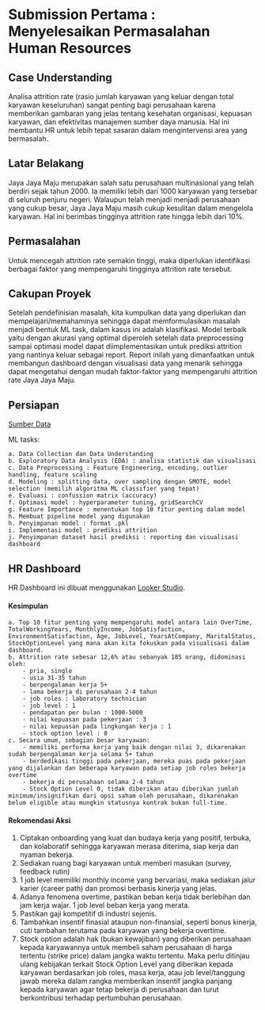 # Submission Pertama : Menyelesaikan Permasalahan Human Resources
## Case Understanding
Analisa attrition rate (rasio jumlah karyawan yang keluar dengan total karyawan keseluruhan) sangat penting bagi perusahaan karena memberikan gambaran yang jelas tentang kesehatan organisasi, kepuasan karyawan, dan efektivitas manajemen sumber daya manusia. Hal ini membantu HR untuk lebih tepat sasaran dalam mengintervensi area yang bermasalah.
## Latar Belakang
Jaya Jaya Maju merupakan salah satu perusahaan multinasional yang telah berdiri sejak tahun 2000. Ia memiliki lebih dari 1000 karyawan yang tersebar di seluruh penjuru negeri. Walaupun telah menjadi menjadi perusahaan yang cukup besar, Jaya Jaya Maju masih cukup kesulitan dalam mengelola karyawan. Hal ini berimbas tingginya attrition rate hingga lebih dari 10%.
## Permasalahan
Untuk mencegah attrition rate semakin tinggi, maka diperlukan identifikasi berbagai faktor yang mempengaruhi tingginya attrition rate tersebut.
## Cakupan Proyek
Setelah pendefinisian masalah, kita kumpulkan data yang diperlukan dan mempelajari/memahaminya sehingga dapat memformulasikan masalah menjadi bentuk ML task, dalam kasus ini adalah klasifikasi. Model terbaik yaitu dengan akurasi yang optimal diperoleh setelah data preprocessing sampai optimasi model dapat diimplementasikan untuk prediksi attrition yang nantinya keluar sebagai report. Report inilah yang dimanfaatkan untuk membangun dashboard dengan visualisasi data yang menarik sehingga dapat mengetahui dengan mudah faktor-faktor yang mempengaruhi attrition rate Jaya Jaya Maju.
    
## Persiapan
[Sumber Data](https://github.com/dicodingacademy/dicoding_dataset/tree/main/employee)

ML tasks:

    a. Data Collection dan Data Understanding
    b. Exploratory Data Analysis (EDA) : analisa statistik dan visualisasi
    c. Data Preprocessing : Feature Engineering, encoding, outlier handling, feature scaling
    d. Modeling : splitting data, over sampling dengan SMOTE, model selection (memilih algoritma ML classifier yang tepat)
    e. Evaluasi : confussion matrix (accuracy)
    f. Optimasi model : hyperparameter tuning, gridSearchCV
    g. Feature Importance : menentukan top 10 fitur penting dalam model 
    h. Membuat pipeline model yang digunakan
    h. Penyimpanan model : format .pkl
    i. Implementasi model : prediksi attrition
    j. Penyimpanan dataset hasil prediksi : reporting dan visualisasi dashboard

## HR Dashboard

  HR Dashboard ini dibuat menggunakan [Looker Studio](https://lookerstudio.google.com/reporting/93891af4-4da9-4e63-b390-df9be315ee24).

#### Kesimpulan
    a. Top 10 fitur penting yang mempengaruhi model antara lain OverTime, TotalWorkingYears, MonthlyIncome, JobSatisfaction, EnvironmentSatisfaction, Age, JobLevel, YearsAtCompany, MaritalStatus, StockOptionLevel yang mana akan kita fokuskan pada visualisasi dalam dashboard.
    b. Attrition rate sebesar 12,6% atau sebanyak 185 orang, didominasi oleh:
        - pria, single
        - usia 31-35 tahun
        - berpengalaman kerja 5+
        - lama bekerja di perusahaan 2-4 tahun
        - job roles : laboratory technician
        - job level : 1
        - pendapatan per bulan : 1000-5000
        - nilai kepuasan pada pekerjaan : 3
        - nilai kepuasan pada lingkungan kerja : 1
        - stock option level : 0
    c. Secara umum, sebagian besar karyawan:
        - memiliki performa kerja yang baik dengan nilai 3, dikarenakan sudah berpengalaman kerja selama 5+ tahun
        - berdedikasi tinggi pada pekerjaan, mereka puas pada pekerjaan yang dijalankan dan beberapa karyawan pada setiap job roles bekerja overtime
        - bekerja di perusahaan selama 2-4 tahun
        - Stock Option Level 0, tidak diberikan atau diberikan jumlah minimum/insignifikan dari opsi saham oleh perusahaan, dikarenakan belum eligible atau mungkin statusnya kontrak bukan full-time.
        
#### Rekomendasi Aksi

1. Ciptakan onboarding yang kuat dan budaya kerja yang positif, terbuka, dan kolaboratif sehingga karyawan merasa diterima, siap kerja dan nyaman bekerja.
2. Sediakan ruang bagi karyawan untuk memberi masukan (survey, feedback rutin)
3. 1 job level memiliki monthly income yang bervariasi, maka sediakan jalur karier (career path) dan promosi berbasis kinerja yang jelas.
4. Adanya fenomena overtime, pastikan beban kerja tidak berlebihan dan jam kerja wajar. 1 job level beban kerja yang merata.
5. Pastikan gaji kompetitif di industri sejenis.
6. Tambahkan insentif finasial ataupun non-finansial, seperti bonus kinerja, cuti tambahan terutama pada karyawan yang bekerja overtime.
7. Stock option adalah hak (bukan kewajiban) yang diberikan perusahaan kepada karyawannya untuk membeli saham perusahaan di harga tertentu (strike price) dalam jangka waktu tertentu. Maka perlu ditinjau ulang kebijakan terkait Stock Option Level yang diberikan kepada karyawan berdasarkan job roles, masa kerja, atau job level/tanggung jawab mereka dalam rangka memberikan insentif jangka panjang kepada karyawan agar tetap bekerja di perusahaan dan turut berkontribusi terhadap pertumbuhan perusahaan.
